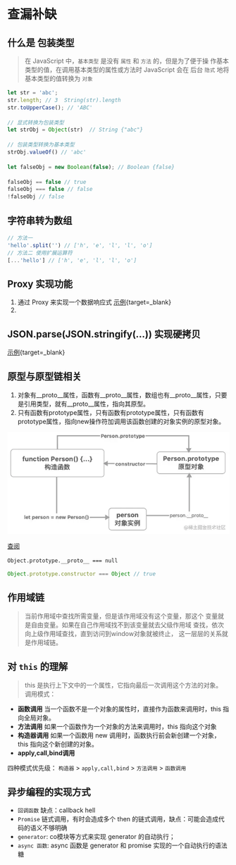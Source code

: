 # 查漏补缺

## 什么是 **包装类型**

> 在 JavaScript 中，`基本类型` 是没有 `属性` 和 `方法` 的，但是为了便于操
作基本类型的值，在调用基本类型的属性或方法时 JavaScript 会在
后台 `隐式` 地将基本类型的值转换为 `对象`

```js
let str = 'abc';
str.length; // 3  String(str).length
str.toUpperCase(); // 'ABC'

// 显式转换为包装类型
let strObj = Object(str)  // String {"abc"}

// 包装类型转换为基本类型
strObj.valueOf() // 'abc'

let falseObj = new Boolean(false); // Boolean {false}

falseObj == false // true
falseObj === false // false
!falseObj // false
```

## 字符串转为数组
```js
// 方法一 
'hello'.split('') // ['h', 'e', 'l', 'l', 'o']
// 方法二 使用扩展运算符
[...'hello'] // ['h', 'e', 'l', 'l', 'o']
```

## Proxy 实现功能
1. 通过 Proxy 来实现一个数据响应式
[示例](/js-playground#proxy-example){target=_blank}
2. 

## JSON.parse(JSON.stringify(...)) 实现硬拷贝

[示例](/js-playground#parse-stringify-copy){target=_blank}

## 原型与原型链相关
1. 对象有__proto__属性，函数有__proto__属性，数组也有__proto__属性，只要是引用类型，就有__proto__属性，指向其原型。
2. 只有函数有prototype属性，只有函数有prototype属性，只有函数有prototype属性，指向new操作符加调用该函数创建的对象实例的原型对象。

![alt](/assets/capture/prototype_relate.png)

[查阅](https://segmentfault.com/a/1190000042725370)

`Object.prototype.__proto__ === null`

```js
Object.prototype.constructor === Object // true
```

## 作用域链
> 当前作用域中查找所需变量，但是该作用域没有这个变量，那这个
变量就是自由变量。如果在自己作用域找不到该变量就去父级作用域
查找，依次向上级作用域查找，直到访问到window对象就被终止，
这一层层的关系就是作用域链。

## 对 `this` 的理解
> this 是执行上下文中的一个属性，它指向最后一次调用这个方法的对象。
调用模式：
- **函数调用** 当一个函数不是一个对象的属性时，直接作为函数来调用时，this 指向全局对象。
- **方法调用** 如果一个函数作为一个对象的方法来调用时，this 指向这个对象
- **构造器调用** 如果一个函数用 new 调用时，函数执行前会新创建一个对象，this 指向这个新创建的对象。
- **apply,call,bind调用**

四种模式优先级： `构造器` > `apply,call,bind` > `方法调用` > `函数调用`

## 异步编程的实现方式
- `回调函数` 缺点：callback hell
- `Promise` 链式调用，有时会造成多个 then 的链式调用，缺点：可能会造成代码的语义不够明确
- `generator`: co模块等方式来实现 generator 的自动执行；
- `async 函数`: async 函数是 generator 和 promise 实现的一个自动执行的语法糖